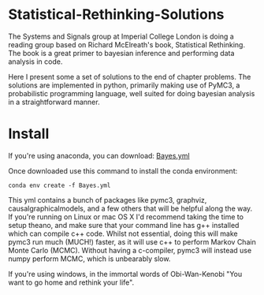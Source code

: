 # Statistical-Rethinking-Solutions
The Systems and Signals group at Imperial College London is doing a reading group based on Richard McElreath's book, Statistical Rethinking. The book is a great primer to bayesian inference and performing data analysis in code.

Here I present some a set of solutions to the end of chapter problems. The solutions are implemented in python, primarily making use of PyMC3, a probabilistic programming language, well suited for doing bayesian analysis in a straightforward manner.

# Install
If you're using anaconda, you can download: <a href="https://github.com/AidanMar/Statistical-Rethinking-Solutions/blob/main/Bayes.yml" download="Bayes.yml">Bayes.yml</a>

Once downloaded use this command to install the conda environment:

```conda env create -f Bayes.yml```

This yml contains a bunch of packages like pymc3, graphviz, causalgraphicalmodels, and a few others that will be helpful along the way. If you're running on Linux or mac OS X I'd recommend taking the time to setup theano, and make sure that your command line has g++ installed which can compile c++ code.  Whilst not essential, doing this will make pymc3 run much (MUCH!) faster, as it will use c++ to perform Markov Chain Monte Carlo (MCMC). Without having a c-compiler, pymc3 will instead use numpy perform MCMC, which is unbearably slow. 

If you're using windows, in the immortal words of Obi-Wan-Kenobi "You want to go home and rethink your life".
